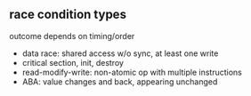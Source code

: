 ---
---
## race condition types
outcome depends on timing/order

- data race: shared access w/o sync, at least one write
- critical section, init, destroy
- read-modify-write: non-atomic op with multiple instructions
- ABA: value changes and back, appearing unchanged
